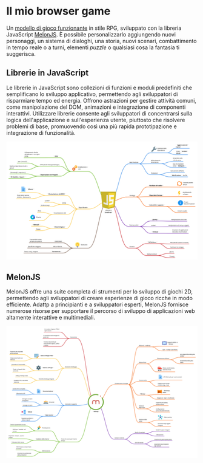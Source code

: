 # Il mio browser game

Un [modello di gioco funzionante](https://ardesista.github.io/my-browser-game/) in stile RPG, sviluppato con la libreria JavaScript [MelonJS](https://melonjs.org/). È possibile personalizzarlo aggiungendo nuovi personaggi, un sistema di dialoghi, una storia, nuovi scenari, combattimento in tempo reale o a turni, elementi *puzzle* o qualsiasi cosa la fantasia ti suggerisca.

## Librerie in JavaScript

Le librerie in JavaScript sono collezioni di funzioni e moduli predefiniti che semplificano lo sviluppo applicativo, permettendo agli sviluppatori di risparmiare tempo ed energia. Offrono astrazioni per gestire attività comuni, come manipolazione del DOM, animazioni e integrazione di componenti interattivi. Utilizzare librerie consente agli sviluppatori di concentrarsi sulla logica dell'applicazione e sull'esperienza utente, piuttosto che risolvere problemi di base, promuovendo così una più rapida prototipazione e integrazione di funzionalità. 

![Librerie in JavaScript](docs/Librerie-in-JavaScript-mindmap.svg)

## MelonJS

MelonJS offre una suite completa di strumenti per lo sviluppo di giochi 2D, permettendo agli sviluppatori di creare esperienze di gioco ricche in modo efficiente. Adattp a principianti e a sviluppatori esperti, MelonJS fornisce numerose risorse per supportare il percorso di sviluppo di applicazioni web altamente interattive e multimediali.

![Libreria MelonJS](docs/MelonJS-mindmap.svg)
